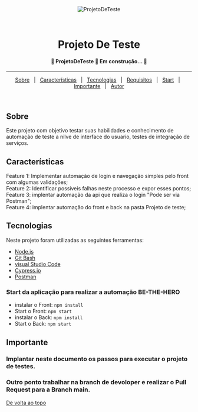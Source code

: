 <div align="center" id=""> 
  <img src="https://user-images.githubusercontent.com/35731884/83360567-e9b52a80-a38a-11ea-8686-6dafcb8c53a7.gif" alt="ProjetoDeTeste" />

  &#xa0;

  <!-- <a href="https://projetodeteste.netlify.app">Demo</a> -->
</div>

<h1 align="center">Projeto De Teste</h1>



<!-- Status -->

 <h4 align="center"> 
	🚧  ProjetoDeTeste 🚀 Em construção...  🚧
</h4> 

<hr> 

<p align="center">
  <a href="#dart-about">Sobre</a> &#xa0; | &#xa0; 
  <a href="#sparkles-features">Características</a> &#xa0; | &#xa0;
  <a href="#rocket-technologies">Tecnologias</a> &#xa0; | &#xa0;
  <a href="#white_check_mark-requirements">Requisitos</a> &#xa0; | &#xa0;
  <a href="#checkered_flag-starting">Start</a> &#xa0; | &#xa0;
  <a href="#memo-license">Importante</a> &#xa0; | &#xa0;
  <a href="https://github.com/komije4/ProjetoDeTeste" target="_blank">Autor</a>
</p>

<br>

## Sobre ##

Este projeto com objetivo testar suas habilidades e conhecimento de automação de teste a nilve de interface do usuario, testes de integração de serviços.

##  Características ##

Feature 1: Implementar automação de login e navegação simples pelo front com algumas validações;\
Feature 2: Identificar possiveis falhas neste processo e expor esses pontos;\
Feature 3: implentar automação da api que realiza o login "Pode ser via Postman";\
Feature 4: implentar automação do front e back na pasta Projeto de teste;

##  Tecnologias ##

Neste projeto foram utilizadas as seguintes ferramentas:

- [Node.js](https://nodejs.org/en/)
- [Git Bash](https://git-scm.com/downloads)
- [visual Studio Code](https://code.visualstudio.com/download)
- [Cypress.io](https://docs.cypress.io/guides/getting-started/installing-cypress)
- [Postman](https://www.postman.com/downloads/)

### Start da aplicação para realizar a automação BE-THE-HERO 


- instalar o Front:  `npm install`
- Start o Front:  `npm start`
- instalar o Back:  `npm install`
- Start o Back:  `npm start`


## Importante ##

### Implantar neste documento os passos para executar o projeto de testes.

### Outro ponto trabalhar na branch de devoloper e realizar o Pull Request para a Branch main.

<a href="#top">De volta ao topo</a>






